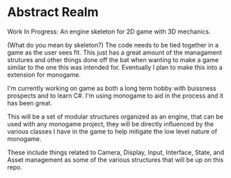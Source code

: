 # Abstract Realm
Work In Progress: An engine skeleton for 2D game with 3D mechanics.

(What do you mean by skeleton?)
The code needs to be tied together in a game as the user sees fit. This just has a great amount of the managament strutures and other things done off the bat when wanting to make a game similar to the one this was intended for. Eventually I plan to make this into a extension for monogame.

I'm currently working on  game as both a long term hobby with buissness prospects and to learn C#. I'm using monogame to aid in the process and it has been great. 

This will be a set of modular structures organized as an engine, that can be used with any monogame project, they will be directly influenced by the various classes I have in the game to help mitigate the low level nature of monogame.

These include things related to Camera, Display, Input, Interface, State, and Asset management as some of the various structures that will be up on this repo.
